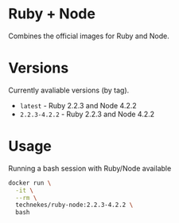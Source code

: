 # Ruby + Node

Combines the official images for Ruby and Node.

# Versions

Currently avaliable versions (by tag).

* `latest` - Ruby 2.2.3 and Node 4.2.2
* `2.2.3-4.2.2` - Ruby 2.2.3 and Node 4.2.2

# Usage

Running a bash session with Ruby/Node available

```sh
docker run \
  -it \
  --rm \
  technekes/ruby-node:2.2.3-4.2.2 \
  bash
```
